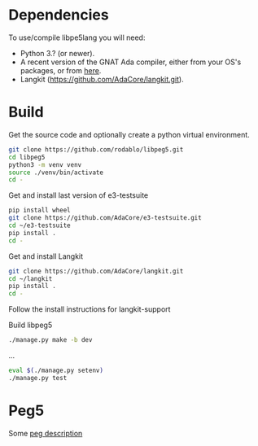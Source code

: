 Dependencies
============

To use/compile libpe5lang you will need:

* Python 3.? (or newer).
* A recent version of the GNAT Ada compiler, either from your OS's packages, or from [here](https://www.adacore.com/download).
* Langkit (https://github.com/AdaCore/langkit.git).


Build
=====

Get the source code and optionally create a python virtual environment.

```sh
git clone https://github.com/rodablo/libpeg5.git
cd libpeg5
python3 -m venv venv
source ./venv/bin/activate
cd -
```

Get and install last version of e3-testsuite

```sh
pip install wheel
git clone https://github.com/AdaCore/e3-testsuite.git
cd ~/e3-testsuite
pip install .
cd -
```

Get and install Langkit

```sh
git clone https://github.com/AdaCore/langkit.git
cd ~/langkit
pip install .
cd -
```

Follow the install instructions for langkit-support

Build libpeg5

```sh
./manage.py make -b dev
```

...

```sh
eval $(./manage.py setenv)
./manage.py test
```

Peg5
====

Some [peg description](./peg5/language/README.md)